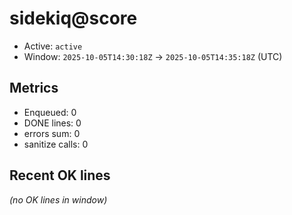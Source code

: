 # sidekiq@score

- Active: `active`
- Window: `2025-10-05T14:30:18Z` → `2025-10-05T14:35:18Z` (UTC)

## Metrics
- Enqueued: 0
- DONE lines: 0
- errors sum: 0
- sanitize calls: 0

## Recent OK lines
_(no OK lines in window)_
